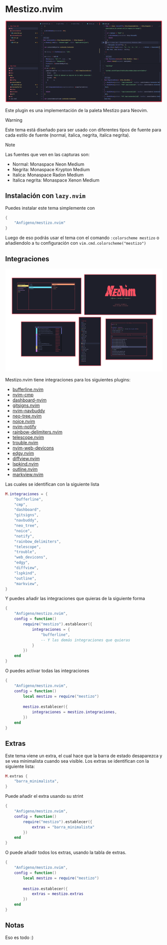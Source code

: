 # Mestizo.nvim

![Vista general](./recursos/vista_general.png "Vista general")

Este plugin es una implementación de la paleta Mestizo para Neovim.

> [!WARNING]
> Este tema está diseñado para ser usado con diferentes tipos de fuente para cada estilo de fuente (normal, italica, negrita, italica negrita).

> [!NOTE]
> Las fuentes que ven en las capturas son:
>
> - Normal: Monaspace Neon Medium
> - Negrita: Monaspace Krypton Medium
> - Italica: Monaspace Radon Medium
> - Italica negrita: Monaspace Xenon Medium

## Instalación con `lazy.nvim`

Puedes instalar este tema simplemente con

```lua
{
    "Anfigeno/mestizo.nvim"
}
```

Luego de eso podrás usar el tema con el comando `:colorscheme mestizo` o añadiendolo a tu configuración con `vim.cmd.colorscheme("mestizo")`

## Integraciones

![Integraciones](./recursos/integraciones.png "Integraciones")

Mestizo.nvim tiene integraciones para los siguientes plugins:

- [bufferline.nvim](https://github.com/akinsho/bufferline.nvim)
- [nvim-cmp](https://github.com/hrsh7th/nvim-cmp)
- [dashboard-nvim](https://github.com/nvimdev/dashboard-nvim)
- [gitsigns.nvim](https://github.com/lewis6991/gitsigns.nvim)
- [nvim-navbuddy](https://github.com/SmiteshP/nvim-navbuddy)
- [neo-tree.nvim](https://github.com/nvim-neo-tree/neo-tree.nvim)
- [noice.nvim](https://github.com/folke/noice.nvim)
- [nvim-notify](https://github.com/rcarriga/nvim-notify)
- [rainbow-delimiters.nvim](https://github.com/HiPhish/rainbow-delimiters.nvim)
- [telescope.nvim](https://github.com/nvim-telescope/telescope.nvim)
- [trouble.nvim](https://github.com/folke/trouble.nvim)
- [nvim-web-devicons](https://github.com/nvim-tree/nvim-web-devicons)
- [edgy.nvim](https://github.com/folke/edgy.nvim)
- [diffview.nvim](https://github.com/sindrets/diffview.nvim)
- [lspkind.nvim](https://github.com/onsails/lspkind-nvim)
- [outline.nvim](https://github.com/hedyhli/outline.nvim)
- [markview.nvim](https://github.com/OXY2DEV/markview.nvim)

Las cuales se identifican con la siguiente lista

```lua
M.integraciones = {
	"bufferline",
	"cmp",
	"dashboard",
	"gitsigns",
	"navbuddy",
	"neo_tree",
	"noice",
	"notify",
	"rainbow_delimiters",
	"telescope",
	"trouble",
	"web_devicons",
	"edgy",
	"diffview",
	"lspkind",
    "outline",
    "markview",
}
```

Y puedes añadir las integraciones que quieras de la siguiente forma

```lua
{
    "Anfigeno/mestizo.nvim",
    config = function()
        require("mestizo").establecer({
            integraciones = {
                "bufferline",
                -- Y las demás integraciones que quieras
            }
        })
    end
}
```

O puedes activar todas las integraciones

```lua
{
    "Anfigeno/mestizo.nvim",
    config = function()
        local mestizo = require("mestizo")

        mestizo.establecer({
            integraciones = mestizo.integraciones,
        })
    end
}
```

## Extras

Este tema viene un extra, el cual hace que la barra de estado desaparezca y se vea minimalista cuando sea visible. Los extras se identifican con la siguiente lista:

```lua
M.extras {
    "barra_minimalista",
}
```

Puede añadir el extra usando su strint

```lua
{
    "Anfigeno/mestizo.nvim",
    config = function()
        require("mestizo").establecer({
            extras = "barra_minimalista"
        })
    end
}
```

O puede añadir todos los extras, usando la tabla de extras.

```lua
{
    "Anfigeno/mestizo.nvim",
    config = function()
        local mestizo = require("mestizo")

        mestizo.establecer({
            extras = mestizo.extras
        })
    end
}
```

## Notas

Eso es todo :)
